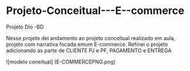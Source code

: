 # Projeto-Conceitual---E--commerce
Projeto Dio -BD

Nesse projeto dei andamento ao projeto conceitual realizado em aula, projeto com narrativa focada emum E-commerce. 
Refinei o projeto adicionando as parte de CLIENTE PJ e PF, PAGAMENTO e ENTREGA

![modelo coneitual] (E-COMMERCEPNG.png)
